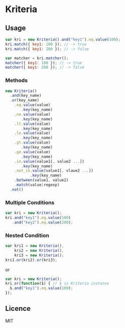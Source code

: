 # Kriteria

## Usage

```javascript
var kri = new Kriteria().and("key1").eq.value(100);
kri.match({ key1: 100 }); // -> true
kri.match({ key1: 200 }); // -> false

var matcher = kri.matcher();
matcher({ key1: 100 }); // -> true
matcher({ key1: 200 }); // -> false
```

### Methods

```javascript
new Kriteria()
  .and(key_name)
  .or(key_name)
    .eq.value(value)
       .key(key_name)
    .ne.value(value)
       .key(key_name)
    .lt.value(value)
       .key(key_name)
    .le.value(value)
       .key(key_name)
    .gt.value(value)
       .key(key_name)
    .ge.value(value)
       .key(key_name)
    .in.value(value1[, value2 ...])
       .key(key_name)
    .not_in.value(value1[, vlaue2 ...])
           .key(key_name)
    .between(value1, value2)
    .match(value|regexp)
  .not()
```

### Multiple Conditions

```javascript
var kri = new Kriteria();
kri.and("key1").eq.value(100)
   .and("key2").eq.value(200);
```

### Nested Condition

```javascript
var kri1 = new Kriteria(),
    kri2 = new Kriteria(),
    kri3 = new Kriteria();
kri1.or(kri2).or(kri3);
```

or

```javascript
var kri = new Kriteria();
kri.or(function($) { // $ is Kriteria instance
  $.and("key1").eq.value(100);
});
```

## Licence

MIT
